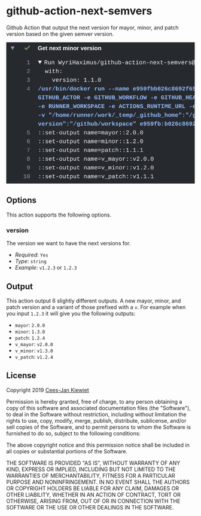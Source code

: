 # github-action-next-semvers

Github Action that output the next version for mayor, minor, and patch version based on the given semver version.

![Example output showing this action in action](images/output.png)

## Options

This action supports the following options.

### version

The version we want to have the next versions for.

* *Required*: `Yes`
* *Type*: `string`
* *Example*: `v1.2.3` or `1.2.3`

## Output

This action output 6 slightly different outputs. A new mayor, minor, and patch version and a variant of those prefixed 
with a `v`. For example when you input `1.2.3` it will give you the following outputs:

* `mayor`: `2.0.0`
* `minor`: `1.3.0`
* `patch`: `1.2.4`
* `v_mayor`: `v2.0.0`
* `v_minor`: `v1.3.0`
* `v_patch`: `v1.2.4`

## License ##

Copyright 2019 [Cees-Jan Kiewiet](http://wyrihaximus.net/)

Permission is hereby granted, free of charge, to any person
obtaining a copy of this software and associated documentation
files (the "Software"), to deal in the Software without
restriction, including without limitation the rights to use,
copy, modify, merge, publish, distribute, sublicense, and/or sell
copies of the Software, and to permit persons to whom the
Software is furnished to do so, subject to the following
conditions:

The above copyright notice and this permission notice shall be
included in all copies or substantial portions of the Software.

THE SOFTWARE IS PROVIDED "AS IS", WITHOUT WARRANTY OF ANY KIND,
EXPRESS OR IMPLIED, INCLUDING BUT NOT LIMITED TO THE WARRANTIES
OF MERCHANTABILITY, FITNESS FOR A PARTICULAR PURPOSE AND
NONINFRINGEMENT. IN NO EVENT SHALL THE AUTHORS OR COPYRIGHT
HOLDERS BE LIABLE FOR ANY CLAIM, DAMAGES OR OTHER LIABILITY,
WHETHER IN AN ACTION OF CONTRACT, TORT OR OTHERWISE, ARISING
FROM, OUT OF OR IN CONNECTION WITH THE SOFTWARE OR THE USE OR
OTHER DEALINGS IN THE SOFTWARE.
